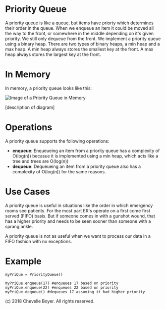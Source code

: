# Priority Queue

A priority queue is like a queue, but items have priorty which determines their order in the queue. When we enqueue an item it could be moved all the way to the front, or somewhere in the middle depending on it's given priority. We still only dequeue from the front. We implement a priority queue using a binary heap. There are two types of binary heaps, a min heap and a max heap. A min heap always stores the smallest key at the front. A max heap always stores the largest key at the front.

# In Memory

In memory, a priority queue looks like this:

![Image of a Priority Queue in Memory](priorityqueue.jpg)

\[description of diagram\]

# Operations

A priority queue supports the following operations:

* **enqueue**: Enqueueing an item from a priority queue has a complexity of O(log(n)) becasue it is implemented using a min heap, which acts like a tree and trees are O(log(n))
* **dequeue**: Dequeueing an item from a priority queue also has a complexity of O(log(n)) for the same reasons.

# Use Cases

A priority queue is useful in situations like the order in which emergency rooms see patients. For the most part ER's operate on a first come first served (FIFO) basis. But if someone comes in with a gunshot wound, that has a higher priority and needs to be seen sooner than someone with a sprang ankle.

A priority queue is not as useful when we want to process our data in a FIFO fashion with no exceptions.

# Example

```
myPriQue = PriorityQueue()

myPriQue.enqueue(17) #enqueues 17 based on priority
myPriQue.enqueue(22) #enqueues 22 based on priority
myPriQue.dequeue() #dequeues 17 assuming it had higher priority
```

(c) 2018 Chevelle Boyer. All rights reserved.